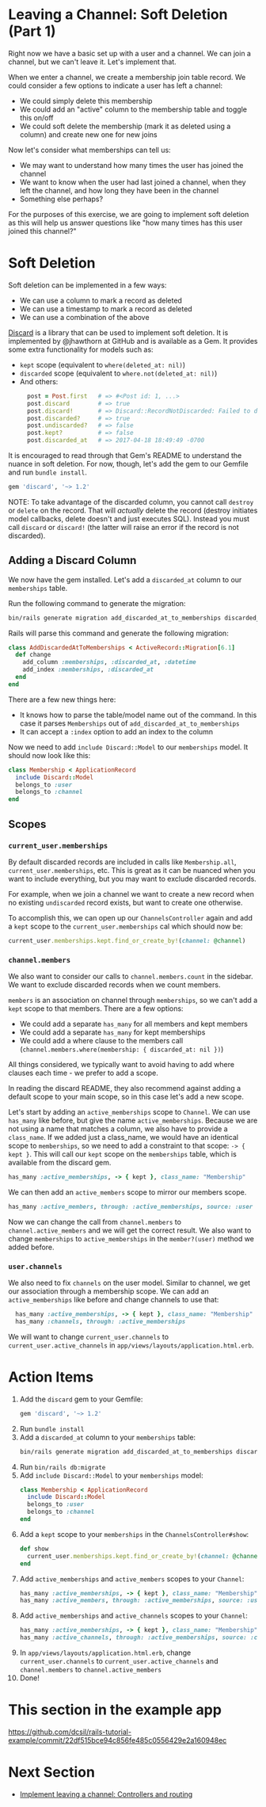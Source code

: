 # Leaving a Channel: Soft Deletion (Part 1)

Right now we have a basic set up with a user and a channel. We can join a channel, but we can't leave it. Let's implement that.

When we enter a channel, we create a membership join table record. We could consider a few options to indicate a user has left a channel:
- We could simply delete this membership
- We could add an "active" column to the membership table and toggle this on/off
- We could soft delete the membership (mark it as deleted using a column) and create new one for new joins

Now let's consider what memberships can tell us:
- We may want to understand how many times the user has joined the channel
- We want to know when the user had last joined a channel, when they left the channel, and how long they have been in the channel
- Something else perhaps?

For the purposes of this exercise, we are going to implement soft deletion as this will help us answer questions like "how many times has this user joined this channel?"

# Soft Deletion

Soft deletion can be implemented in a few ways:
- We can use a column to mark a record as deleted
- We can use a timestamp to mark a record as deleted
- We can use a combination of the above

[Discard](https://github.com/jhawthorn/discard) is a library that can be used to implement soft deletion. It is implemented by @jhawthorn at GitHub and is available as a Gem. It provides some extra functionality for models such as:
- `kept` scope (equivalent to `where(deleted_at: nil)`)
- `discarded` scope (equivalent to `where.not(deleted_at: nil)`)
- And others:
  ```ruby
    post = Post.first   # => #<Post id: 1, ...>
    post.discard        # => true
    post.discard!       # => Discard::RecordNotDiscarded: Failed to discard the record
    post.discarded?     # => true
    post.undiscarded?   # => false
    post.kept?          # => false
    post.discarded_at   # => 2017-04-18 18:49:49 -0700
  ```

It is encouraged to read through that Gem's README to understand the nuance in soft deletion. For now, though, let's add the gem to our Gemfile and run `bundle install`.

```ruby
gem 'discard', '~> 1.2'
```

NOTE: To take advantage of the discarded column, you cannot call `destroy` or `delete` on the record. That will _actually_ delete the record (destroy initiates model callbacks, delete doesn't and just executes SQL). Instead you must call `discard` or `discard!` (the latter will raise an error if the record is not discarded).

## Adding a Discard Column

We now have the gem installed. Let's add a `discarded_at` column to our `memberships` table.

Run the following command to generate the migration:
```bash
bin/rails generate migration add_discarded_at_to_memberships discarded_at:datetime:index
```

Rails will parse this command and generate the following migration:
```ruby
class AddDiscardedAtToMemberships < ActiveRecord::Migration[6.1]
  def change
    add_column :memberships, :discarded_at, :datetime
    add_index :memberships, :discarded_at
  end
end

```

There are a few new things here:
- It knows how to parse the table/model name out of the command. In this case it parses `Memberships` out of `add_discarded_at_to_memberships`
- It can accept a `:index` option to add an index to the column

Now we need to add `include Discard::Model` to our `memberships` model. It should now look like this:
```ruby
class Membership < ApplicationRecord
  include Discard::Model
  belongs_to :user
  belongs_to :channel
end
```

## Scopes

### `current_user.memberships`

By default discarded records are included in calls like `Membership.all`, `current_user.memberships`, etc. This is great as it can be nuanced when you want to include everything, but you may want to exclude discarded records.

For example, when we join a channel we want to create a new record when no existing `undiscarded` record exists, but want to create one otherwise.

To accomplish this, we can open up our `ChannelsController` again and add a `kept` scope to the `current_user.memberships` cal which should now be:

```ruby
current_user.memberships.kept.find_or_create_by!(channel: @channel)
```

### `channel.members`

We also want to consider our calls to `channel.members.count` in the sidebar. We want to exclude discarded records when we count members.

`members` is an association on channel through `memberships`, so we can't add a `kept` scope to that members. There are a few options:
- We could add a separate `has_many` for all members and kept members
- We could add a separate `has_many` for kept memberships
- We could add a where clause to the members call (`channel.members.where(membership: { discarded_at: nil })`)

All things considered, we typically want to avoid having to add where clauses each time - we prefer to add a scope.

In reading the discard README, they also recommend against adding a default scope to your main scope, so in this case let's add a new scope.

Let's start by adding an `active_memberships` scope to `Channel`. We can use `has_many` like before, but give the name `active_memberships`. Because we are not using a name that matches a column, we also have to provide a `class_name`. If we added just a class_name, we would have an identical scope to `memberships`, so we need to add a constraint to that scope: `-> { kept }`. This will call our `kept` scope on the `memberships` table, which is available from the discard gem.

```ruby
has_many :active_memberships, -> { kept }, class_name: "Membership"
```

We can then add an `active_members` scope to mirror our members scope.

```ruby
has_many :active_members, through: :active_memberships, source: :user
```

Now we can change the call from `channel.members` to `channel.active_members` and we will get the correct result. We also want to change `memberships` to `active_memberships` in the `member?(user)` method we added before.

### `user.channels`

We also need to fix `channels` on the user model. Similar to channel, we get our association through a membership scope. We can add an `active_memberships` like before and change channels to use that:

```ruby
  has_many :active_memberships, -> { kept }, class_name: "Membership"
  has_many :channels, through: :active_memberships
```

We will want to change `current_user.channels` to `current_user.active_channels` in `app/views/layouts/application.html.erb`.

# Action Items

1. Add the `discard` gem to your Gemfile:
    ```ruby
    gem 'discard', '~> 1.2'
    ```
1. Run `bundle install`
1. Add a `discarded_at` column to your `memberships` table:
    ```bash
    bin/rails generate migration add_discarded_at_to_memberships discarded_at:datetime:index
    ```
1. Run `bin/rails db:migrate`
1. Add `include Discard::Model` to your `memberships` model:
    ```ruby
    class Membership < ApplicationRecord
      include Discard::Model
      belongs_to :user
      belongs_to :channel
    end
    ```
1. Add a `kept` scope to your `memberships` in the `ChannelsController#show`:
    ```ruby
    def show
      current_user.memberships.kept.find_or_create_by!(channel: @channel)
    end
    ```
1. Add `active_memberships` and `active_members` scopes to your `Channel`:
    ```ruby
    has_many :active_memberships, -> { kept }, class_name: "Membership"
    has_many :active_members, through: :active_memberships, source: :user
    ```
1. Add `active_memberships` and `active_channels` scopes to your `Channel`:
    ```ruby
    has_many :active_memberships, -> { kept }, class_name: "Membership"
    has_many :active_channels, through: :active_memberships, source: :channel
    ```
1. In `app/views/layouts/application.html.erb`, change `current_user.channels` to `current_user.active_channels` and `channel.members` to `channel.active_members`
1. Done!

# This section in the example app

https://github.com/dcsil/rails-tutorial-example/commit/22df515bce94c856fe485c0556429e2a160948ec

# Next Section
- [Implement leaving a channel: Controllers and routing](13_implement_leaving_a_channel_controllers_and_routing_p2.md)